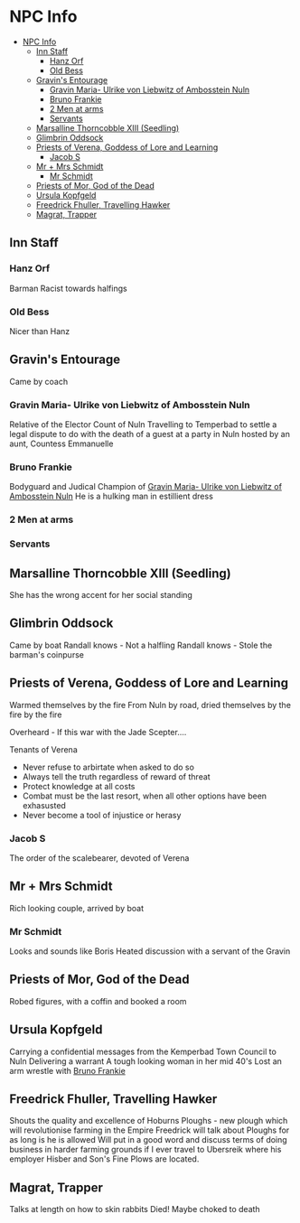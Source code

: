 # NPC Info

- [NPC Info](#npc-info)
  - [Inn Staff](#inn-staff)
    - [Hanz Orf](#hanz-orf)
    - [Old Bess](#old-bess)
  - [Gravin's Entourage](#gravins-entourage)
    - [Gravin Maria- Ulrike von Liebwitz of Ambosstein Nuln](#gravin-maria--ulrike-von-liebwitz-of-ambosstein-nuln)
    - [Bruno Frankie](#bruno-frankie)
    - [2 Men at arms](#2-men-at-arms)
    - [Servants](#servants)
  - [Marsalline Thorncobble XIII (Seedling)](#marsalline-thorncobble-xiii-seedling)
  - [Glimbrin Oddsock](#glimbrin-oddsock)
  - [Priests of Verena, Goddess of Lore and Learning](#priests-of-verena-goddess-of-lore-and-learning)
    - [Jacob S](#jacob-s)
  - [Mr + Mrs Schmidt](#mr--mrs-schmidt)
    - [Mr Schmidt](#mr-schmidt)
  - [Priests of Mor, God of the Dead](#priests-of-mor-god-of-the-dead)
  - [Ursula Kopfgeld](#ursula-kopfgeld)
  - [Freedrick Fhuller, Travelling Hawker](#freedrick-fhuller-travelling-hawker)
  - [Magrat, Trapper](#magrat-trapper)

## Inn Staff

### Hanz Orf

Barman
Racist towards halfings

### Old Bess

Nicer than Hanz

## Gravin's Entourage

Came by coach

### Gravin Maria- Ulrike von Liebwitz of Ambosstein Nuln

Relative of the Elector Count of Nuln
Travelling to Temperbad to settle a legal dispute to do with the death of a guest at a party in Nuln hosted by an aunt, Countess Emmanuelle

### Bruno Frankie

Bodyguard and Judical Champion of [Gravin Maria- Ulrike von Liebwitz of Ambosstein Nuln](#gravin-maria--ulrike-von-liebwitz-of-ambosstein-nuln)
He is a hulking man in estillient dress

### 2 Men at arms

### Servants

## Marsalline Thorncobble XIII (Seedling)

She has the wrong accent for her social standing

## Glimbrin Oddsock

Came by boat
Randall knows - Not a halfling
Randall knows - Stole the barman's coinpurse

## Priests of Verena, Goddess of Lore and Learning

Warmed themselves by the fire
From Nuln by road, dried themselves by the fire by the fire

Overheard - If this war with the Jade Scepter....

Tenants of Verena

- Never refuse to arbirtate when asked to do so
- Always tell the truth regardless of reward of threat
- Protect knowledge at all costs
- Combat must be the last resort, when all other options have been exhasusted
- Never become a tool of injustice or herasy

### Jacob S

The order of the scalebearer, devoted of Verena

## Mr + Mrs Schmidt

Rich looking couple, arrived by boat

### Mr Schmidt

Looks and sounds like Boris
Heated discussion with a servant of the Gravin

## Priests of Mor, God of the Dead

Robed figures, with a coffin and booked a room

## Ursula Kopfgeld

Carrying a confidential messages from the Kemperbad Town Council to Nuln
Delivering a warrant
A tough looking woman in her mid 40's
Lost an arm wrestle with [Bruno Frankie](#bruno-frankie)

## Freedrick Fhuller, Travelling Hawker

Shouts the quality and excellence of Hoburns Ploughs - new plough which will revolutionise farming in the Empire
Freedrick will talk about Ploughs for as long is he is allowed
Will put in a good word and discuss terms of doing business in harder farming grounds if I ever travel to Ubersreik where his employer Hisber and Son's Fine Plows are located.

## Magrat, Trapper

Talks at length on how to skin rabbits
Died! Maybe choked to death